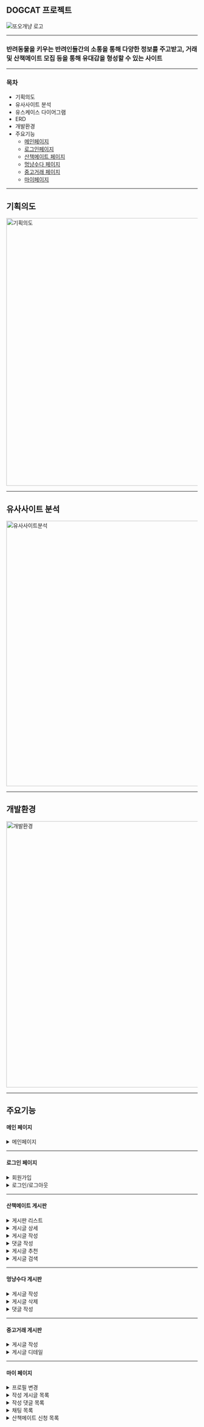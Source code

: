 ## DOGCAT 프로젝트
<div>

![또오개냥 로고](https://github.com/yejin0220/DOGCAT/assets/117423376/58254853-01e2-47ef-8360-c82b66f280aa)

</div>
<hr>

### 반려동물을 키우는 반려인들간의 소통을 통해 다양한 정보를 주고받고, 거래 및 산책메이트 모집 등을 통해 유대감을 형성할 수 있는 사이트

---

### 목차
* 기획의도
* 유사사이트 분석
* 유스케이스 다이어그램
* ERD
* 개발환경
* 주요기능
  - [메인페이지](#메인-페이지)
  - [로그인페이지](#로그인-페이지)
  - [산책메이트 페이지](#산책메이트-페이지)
  - [멍냥수다 페이지](#멍냥수다-페이지)
  - [중고거래 페이지](#중고거래-페이지)
  - [마이페이지](#마이-페이지)

---
## 기획의도
<div>
  <img width="704" alt="기획의도" src="https://github.com/yejin0220/DOGCAT/assets/117423376/df33cb74-7f78-42d1-b52d-2cfa8cab5c73">
</div>
<hr>

## 유사사이트 분석
<div>
  <img width="698" alt="유사사이트분석" src="https://github.com/yejin0220/DOGCAT/assets/117423376/44991a5a-e2da-4d61-8691-4ee1908a0755">
</div>
<hr>

## 개발환경
<div>
  <img width="700" alt="개발환경" src="https://github.com/yejin0220/DOGCAT/assets/117423376/c2ed8ac6-e54b-4d33-8c6a-d8430e8de55e">
</div>
<hr>

## 주요기능
<h4>메인 페이지</h4>
<details>
  <summary>메인페이지</summary>
  <div markdown="1">

![또오개냥 메인](https://github.com/yejin0220/DOGCAT/assets/117423376/ce1072f2-459a-4e10-a7e7-2064f91c0521)

  </div>
</details>
<hr>

<h4>로그인 페이지</h4>
<details>
  <summary>회원가입</summary>
  <div markdown="1">
  </div>
</details>
<details>
  <summary>로그인/로그아웃</summary>
  <div markdown="1">

![로그인 로그아웃](https://github.com/yejin0220/DOGCAT/assets/117423376/11879f3b-2eef-4942-9b4a-4b4b71dd85a3)

  </div>
</details>
<hr>

<h4>산책메이트 게시판</h4>
<details>
  <summary>게시판 리스트</summary>
  <div markdown="1">

![산책 게시판리스트](https://github.com/yejin0220/DOGCAT/assets/117423376/719cccdc-1393-4be5-868d-d2ccde4f688d)

  </div>
</details>
<details>
  <summary>게시글 상세</summary>
  <div markdown="1">

![산책메이트 디테일](https://github.com/yejin0220/DOGCAT/assets/117423376/7ad0cf62-b05b-4ec2-b26e-72468f831abc)

  </div>
</details>
<details>
  <summary>게시글 작성</summary>
  <div markdown="1">

![산책메이트작성](https://github.com/yejin0220/DOGCAT/assets/117423376/fdd0a159-56ee-4d84-b141-71b8d87bea91)

  </div>
</details>
<details>
  <summary>댓글 작성</summary>
  <div markdown="1">

![산책메이트 댓글](https://github.com/yejin0220/DOGCAT/assets/117423376/7b82f6e6-c601-462e-8a8d-371217bdccd7)

  </div>
</details>
<details>
  <summary>게시글 추천</summary>
  <div markdown="1">

![산책메이트 추천](https://github.com/yejin0220/DOGCAT/assets/117423376/05b22117-b3c2-4242-952a-573696393634)

  </div>
</details>
<details>
  <summary>게시글 검색</summary>
  <div markdown="1">

![산책메이트 검색](https://github.com/yejin0220/DOGCAT/assets/117423376/d0eeebe7-a1bd-4534-8f98-09e2d9250590)

  </div>
</details>
<hr>

<h4>멍냥수다 게시판</h4>
<details>
  <summary>게시글 작성</summary>
  <div markdown="1">

![멍냥수다 게시글작성2](https://github.com/yejin0220/DOGCAT/assets/117423376/3db31c15-d6b0-4915-8b20-127b178f8119)

  </div>
</details>
<details>
  <summary>게시글 삭제</summary>
  <div markdown="1">

![멍냥수다 게시글삭제](https://github.com/yejin0220/DOGCAT/assets/117423376/ed1cc8ca-6bc8-4461-88ad-d607c2d4b066)

  </div>
</details>
<details>
  <summary>댓글 작성</summary>
  <div markdown="1">

![멍냥수다 댓글작성](https://github.com/yejin0220/DOGCAT/assets/117423376/7d2864c6-12aa-4eb5-be14-67cf13ad2df3)

  </div>
</details>
<hr>
<h4>중고거래 게시판</h4>
<details>
  <summary>게시글 작성</summary>
  <div markdown="1">

![나눔거래 작성](https://github.com/yejin0220/DOGCAT/assets/117423376/de3a2ce9-e225-46c5-96af-19925da19698)

  </div>
</details>
<details>
  <summary>게시글 디테일</summary>
  <div markdown="1">

![나눔거래 디테일](https://github.com/yejin0220/DOGCAT/assets/117423376/0bae27cb-352d-4f2d-a8fd-41c9e0dad8f7)


  </div>
</details>
<hr>

<h4>마이 페이지</h4>
<details>
  <summary>프로필 변경</summary>
  <div markdown="1">

![마이페이지 프로필변경](https://github.com/yejin0220/DOGCAT/assets/117423376/f11b9e13-13ad-4907-9e4e-32aca920cf71)

  </div>
</details>
<details>
  <summary>작성 게시글 목록</summary>
  <div markdown="1">

![마이페이지 - 글 목록 확인](https://github.com/yejin0220/DOGCAT/assets/117423376/88432306-75b7-4c7d-a2c2-dfadc36c35db)

  </div>
</details>
<details>
  <summary>작성 댓글 목록</summary>
  <div markdown="1">

![마이페이지 댓글목록](https://github.com/yejin0220/DOGCAT/assets/117423376/8c71a6a7-5c50-4b1b-aaab-6112d8297668)

  </div>
</details>
<details>
  <summary>채팅 목록</summary>
  <div markdown="1">

![마이페이지 채팅목록](https://github.com/yejin0220/DOGCAT/assets/117423376/d836e0ee-0e4f-441d-a4d9-d40e407537bc)

  </div>
</details>
<details>
  <summary>산책메이트 신청 목록</summary>
  <div markdown="1">

![마이페이지 산책신청](https://github.com/yejin0220/DOGCAT/assets/117423376/98d9a981-fd84-4078-a7b5-ee54cdc1c756)

  </div>
</details>







